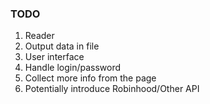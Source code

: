 ### TODO 
1. Reader
2. Output data in file
3. User interface
4. Handle login/password
5. Collect more info from the page
6. Potentially introduce Robinhood/Other API
